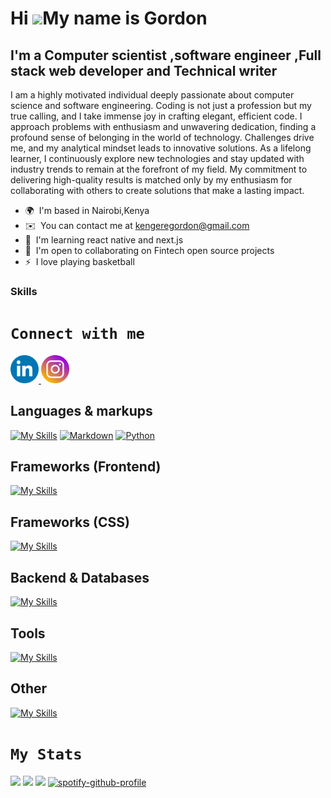 Hi ![](https://user-images.githubusercontent.com/18350557/176309783-0785949b-9127-417c-8b55-ab5a4333674e.gif)My name is Gordon
==============================================================================================================================

I'm a Computer scientist ,software engineer ,Full stack web developer and Technical writer
------------------------------------------------------------------------------------------

I am a highly motivated individual deeply passionate about computer science and software engineering. Coding is not just a profession but my true calling, and I take immense joy in crafting elegant, efficient code. I approach problems with enthusiasm and unwavering dedication, finding a profound sense of belonging in the world of technology. Challenges drive me, and my analytical mindset leads to innovative solutions. As a lifelong learner, I continuously explore new technologies and stay updated with industry trends to remain at the forefront of my field. My commitment to delivering high-quality results is matched only by my enthusiasm for collaborating with others to create solutions that make a lasting impact.

* 🌍  I'm based in Nairobi,Kenya
* ✉️  You can contact me at [kengeregordon@gmail.com](mailto:kengeregordon@gmail.com)
* 🧠  I'm learning react native and next.js
* 🤝  I'm open to collaborating on Fintech open source projects
* ⚡  I love playing basketball

### Skills



# `Connect with me` 

<div id="badges">

  <a href="https://www.linkedin.com/in/gordon-kengere-b36935228">
    <img width="45" height="45" src="https://raw.githubusercontent.com/shahbajjamil/Social-Meadia-Icons/master/Icons-logos/linkedin-circle.png" alt="LinkedIn Badge"/>
  </a>
  <a href="https://www.instagram.com/slone1444/">
    <img width="45" height="45" src="https://raw.githubusercontent.com/shahbajjamil/Social-Meadia-Icons/master/Icons-logos/instagram-circle.png" alt="Instagram Badge"/>
  </a>
</div>



## Languages & markups

[![My Skills](https://skillicons.dev/icons?i=js,typescript,html,css)](https://skillicons.dev)
[![Markdown](https://img.shields.io/badge/markdown-%23000000.svg?style=for-the-badge&logo=markdown&logoColor=white)](https://www.markdownguide.org/)
[![Python](https://img.shields.io/badge/python-3670A0?style=for-the-badge&logo=python&logoColor=ffdd54)](https://www.python.org/doc/)

## Frameworks (Frontend)

[![My Skills](https://skillicons.dev/icons?i=react,next,angular)](https://skillicons.dev)

## Frameworks (CSS)

[![My Skills](https://skillicons.dev/icons?i=tailwind,bootstrap,sass,styledcomponents,materialui)](https://skillicons.dev)

## Backend & Databases

[![My Skills](https://skillicons.dev/icons?i=nodejs,express,mongo)](https://skillicons.dev)

## Tools

[![My Skills](https://skillicons.dev/icons?i=figma,vscode,ps,idea)](https://skillicons.dev)

## Other 

[![My Skills](https://skillicons.dev/icons?i=firebase,git,github,netlify,heroku,vite,vercel,redux)](https://skillicons.dev)

# `My Stats`

![](http://github-profile-summary-cards.vercel.app/api/cards/profile-details?username=slonetech&theme=github_dark)
![](http://github-profile-summary-cards.vercel.app/api/cards/repos-per-language?username=slonetech&theme=github_dark)
![](http://github-profile-summary-cards.vercel.app/api/cards/stats?username=slonetech&theme=github_dark)
[![spotify-github-profile](https://spotify-github-profile.vercel.app/api/view?uid=314bb6vqkq3umb3sr2q64z4llkje&cover_image=true&theme=default&show_offline=false&background_color=121212&interchange=false)](https://github.com/kittinan/spotify-github-profile)
